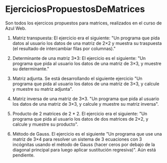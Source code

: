 # EjerciciosPropuestosDeMatrices
Son todos los ejercicos propuestos para matrices, realizados en el curso de Azul Web.

1. Matriz transpuesta: El ejercicio era el siguiente: "Un programa que pida datos al usuario los datos de una matriz de 2×2 y muestra su traspuesta (el resultado de intercambiar filas por columnas)."

2. Determinante de una matriz 3*3: El ejercicio es el siguiente: "Un programa que pida al usuario los datos de una matriz de 3×3, y muestre su determinante."

3. Matriz adjunta. Se está desarrollando el siguiente ejercicio "Un programa que pida al usuario los datos de una matriz de 3×3, y calcule y muestre su matriz adjunta".

4. Matriz inversa de una matriz de 3*3. "Un programa que pida al usuario los datos de una matriz de 3×3, y calcule y muestre su matriz inversa".

5. Producto de 2 matrices de 2 * 2. El ejercicio era el siguiente: "Un programa que pida al usuario los datos de dos matrices de 2×2, y calcule y muestre su producto".

6. Método de Gauss. El ejercicio es el siguiente "Un programa que use una matriz de 3×4 para resolver un sistema de 3 ecuaciones con 3 incógnitas usando el método de Gauss (hacer ceros por debajo de la diagonal principal para luego aplicar sustitución regresiva)". Aún está pendiente.
